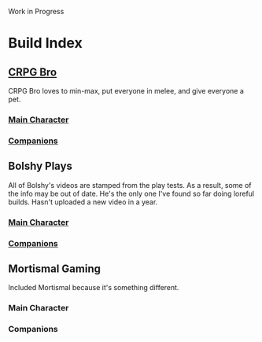 Work in Progress

# Build Index

## [CRPG Bro](https://www.youtube.com/@cRPGBro)

CRPG Bro loves to min-max, put everyone in melee, and give everyone a pet.

### [Main Character](WOTR/builds/CRPG_Bro_Builds/mc_builds.md)

### [Companions](WOTR/builds/CRPG_Bro_Builds/companion_builds.md)

## Bolshy Plays

All of Bolshy's videos are stamped from the play tests. As a result, some of the info may be out of date. He's the only one I've found so far doing loreful builds. Hasn't uploaded a new video in a year.

### [Main Character](WOTR/builds/CRPG_Bro_Builds/mc_builds.md)

### [Companions](WOTR/builds/CRPG_Bro_Builds/companion_builds.md)

## Mortismal Gaming

Included Mortismal because it's something different.

### Main Character

### Companions
